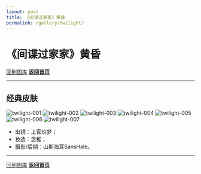```yaml
---
layout: post
title: 《间谍过家家》黄昏
permalink: /gallery/twilight/
---
```


<haed>
    <link rel="stylesheet" href="../../css/gallery.css">
</haed>


# 《间谍过家家》黄昏

[回到图库](../)
[**返回首页**](https://www.jumern.com/)

---

## 经典皮肤

<div class="horizontal">
    <img src="classic/twilight-001.jpg" alt="twilight-001">
    <img src="classic/twilight-002.jpg" alt="twilight-002">
    <img src="classic/twilight-003.jpg" alt="twilight-003">
    <img src="classic/twilight-004.jpg" alt="twilight-004">
    <img src="classic/twilight-005.jpg" alt="twilight-005">
    <img src="classic/twilight-006.jpg" alt="twilight-006">
    <img src="classic/twilight-007.jpg" alt="twilight-007">
</div>

- 出镜：上官玖梦；
- 妆造：念稚；
- 摄影/后期：山斯海耳SansHale。

---

[回到图库](../)
[**返回首页**](https://www.jumern.com/)